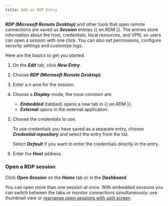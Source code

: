 ```yaml
---
title: Add an RDP Entry
---
```

***RDP (Microsoft Remote Desktop)*** and other tools that open remote connections are saved as ***Session*** entries {{ en.RDM }}. The entries store information about the host, credentials, local resources, and VPN, so users can open a session with one click. You can also set permissions, configure security settings and customize logs.  

Here are the basics to get you started.  

1. On the ***Edit*** tab, click ***New Entry***.
1. Choose ***RDP (Microsoft Remote Desktop)***.
1. Enter a n ame for the session.
1. Choose a ***Display*** mode, the most common are:
    * ***Embedded*** (tabbed) opens a new tab in {{ en.RDM }}.
    * ***External*** opens in the external application.
1. Choose the credentials to use.  

    To use credentials you have saved as a separate entry, choose ***Credential repository*** and select the entry from the list.  

    Select ***Default*** if you want to enter the credentials directly in the entry.  

6. Enter the ***Host*** address.
### Open a RDP session
Click ***Open Session*** on the ***Home*** tab or in the ***Dashboard***.  

You can open more than one session at once. With embedded sessions you can switch between the tabs or monitor connections simultaneously: use thumbnail view or [rearrange open sessions with split screen](/rdm/windows/user-interface/content-area/embedded-sessions/).
